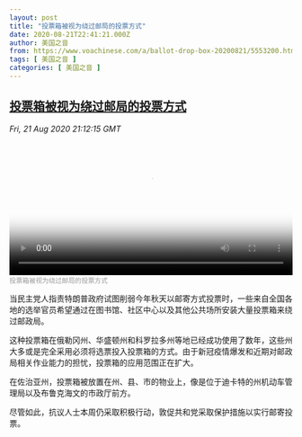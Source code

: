 ```yaml
---
layout: post
title: "投票箱被视为绕过邮局的投票方式"
date: 2020-08-21T22:41:21.000Z
author: 美国之音
from: https://www.voachinese.com/a/ballot-drop-box-20200821/5553200.html
tags: [ 美国之音 ]
categories: [ 美国之音 ]
---
```

<!--1598049681000-->
[投票箱被视为绕过邮局的投票方式](https://www.voachinese.com/a/ballot-drop-box-20200821/5553200.html)
------

<div>
<div><i>Fri, 21 Aug 2020 21:12:15 GMT</i></div><video poster="https://images.weserv.nl?url=gdb.voanews.com/db52e259-2d89-466f-8f1b-0388836bf514_tv_r1_s_w900.jpg" src="https://av.voanews.com/Videoroot/Pangeavideo/2020/08/d/db/db52e259-2d89-466f-8f1b-0388836bf514_240p.mp4" style="width:100%" controls></video><div><small style="color: #999;">投票箱被视为绕过邮局的投票方式</small></div><p>当民主党人指责特朗普政府试图削弱今年秋天以邮寄方式投票时，一些来自全国各地的选举官员希望通过在图书馆、社区中心以及其他公共场所安装大量投票箱来绕过邮政局。</p><p>这种投票箱在俄勒冈州、华盛顿州和科罗拉多州等地已经成功使用了数年，这些州大多或是完全采用必须将选票投入投票箱的方式。由于新冠疫情爆发和近期对邮政局相关作业能力的担忧，投票箱的应用范围正在扩大。</p><p>在佐治亚州，投票箱被放置在州、县、市的物业上，像是位于迪卡特的州机动车管理局以及布鲁克海文的市政厅前方。</p><p>尽管如此，抗议人士本周仍采取积极行动，敦促共和党采取保护措施以实行邮寄投票。</p>
</div>
